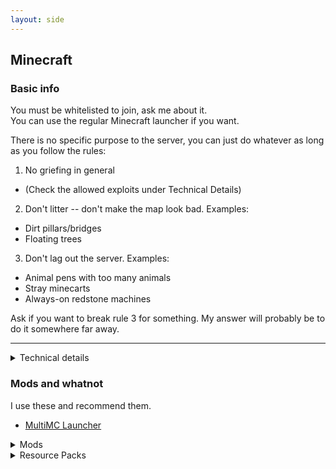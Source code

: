 ```yaml
---
layout: side
---
```


## Minecraft

### Basic info

You must be whitelisted to join, ask me about it.  
You can use the regular Minecraft launcher if you want.

There is no specific purpose to the server, you can just do whatever as long as you follow the rules:

1. No griefing in general
  * (Check the allowed exploits under Technical Details)
2. Don't litter -- don't make the map look bad. Examples:
  * Dirt pillars/bridges
  * Floating trees
3. Don't lag out the server. Examples:
  * Animal pens with too many animals
  * Stray minecarts
  * Always-on redstone machines

Ask if you want to break rule 3 for something. My answer will probably be to do it somewhere far away.

---

<details markdown="1"><summary>Technical details</summary>

Map was originally generated in `1.14`. We then played on `1.14.1`, `1.14.2`, `1.15`, and now in `1.15.2`.

[Seed](https://chunkbase.com/apps/biome-finder#-1801724948): `-1801724948`

The server is technically not vanilla, but the mods we have are for performance and enhancing the vanilla game:

* [Carpet mod](https://github.com/gnembon/fabric-carpet) and [carpet-extra](https://github.com/gnembon/carpet-extra/)

I plan to keep updating the server as new **stable** versions come out, and the world will always be the same. (**We WILL reset the Nether for 1.16 though so be warned**)

Backups are done every day at [4AM UTC](https://time.is/just/UTC). The server lives in New York, USA.

<details markdown="1"><summary>Gamerules</summary>

Gamerules (that are changed from defaults):

| `disableElytraMovementCheck` |  `true`
| `keepInventory`              |  `true`
| `doInsomnia`                 |  `false`
| `doImmediateRespawn`         |  `true`

</details>

<details markdown="1"><summary>Carpet mod options</summary>

We're using these Carpet options:

`stackableShulkerBoxes`
: Empty shulker boxes stack up to 64 when dropped

`flippinCactus`
: You can flip and rotate blocks when holding a cactus

`horseWanderingFix`
: Horses don't wander away

`kelpGenerationGrowthLimit 0`
: World-generated kelp doesn't grow, which looks cooler

... plus a number of fixes and optimizations

</details>

<details markdown="1"><summary>Datapacks</summary>

We have these datapacks installed on the server:  
(from [Vanilla Tweaks](https://vanillatweaks.net/picker/datapacks/))

Nether Portal Coords
: Adds `/trigger nc_inNether` and `/trigger nc_inOverworld` for determining corresponding coordinates in the Nether for syncing up portals

Villager Death Messages
: Writes a message to chat when a villager dies or is converted to a zombie villager

</details>

<details markdown="1"><summary>Allowed exploits</summary>

Please check with me if you want to do an exploit. Here's a list of exploits that are allowed on the server:

TNT-duping 
: don't do it near player structures, get at least 2000 blocks out from the spawn or ask me if you want to do it somewhere closer

Bedrock-breaking
: Freely in the Nether as long as it isn't ugly, ask for permission in the Overworld and the End

RNG manipulation
: Freely for enchantments, otherwise ask

</details>

</details>

### Mods and whatnot

I use these and recommend them.

* [MultiMC Launcher](https://multimc.org/)

<details markdown="1"><summary>Mods</summary>

* [Mod Menu](https://www.curseforge.com/minecraft/mc-mods/modmenu)
* [Optifine](://optifine.net/home) & [Optifabric](https://www.curseforge.com/minecraft/mc-mods/optifabric)
* [MiniHUD](https://www.curseforge.com/minecraft/mc-mods/mini-hud) (Cleaner & customizable alt F3 menu)
* [Litematica](https://www.curseforge.com/minecraft/mc-mods/litematica) (Schematic mod)
* [AppleSkin](https://www.curseforge.com/minecraft/mc-mods/appleskin) (Shows Saturation in HUD + other food info)
* [Tweakeroo](https://www.curseforge.com/minecraft/mc-mods/tweakeroo) (Several different tweaks like flexible block placement, hand restock, fast clicking, etc)
* [CakeChomps](https://www.curseforge.com/minecraft/mc-mods/cake-chomps/)

</details>

<details markdown="1"><summary>Resource Packs</summary>

* [Vanilla Tweaks](https://vanillatweaks.net/picker/resource-packs)
* [Rainbow Diamond/Emerald Ores](https://cdn.discordapp.com/attachments/542044271063072769/605019717857443860/Rainbow_DiaEme.zip) (Highlights Diamond + Emerald ores)
* [Hidden Diamond Armor](https://cdn.discordapp.com/attachments/542044271063072769/605019718033866793/HiddenDiamArmor.zip) (so you can see skins)

</details>

